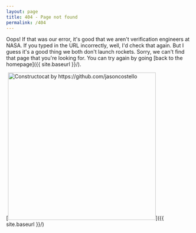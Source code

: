 ```yaml
---
layout: page
title: 404 - Page not found
permalink: /404
---
```


Oops! If that was our error, it's good that we aren't verification engineers at NASA. If you typed in the URL incorrectly, well, I'd check that again. But I guess it's a good thing we both don't launch rockets.
Sorry, we can't find that page that you're looking for. You can try again by going [back to the homepage]({{ site.baseurl }}/).

[<img src="{{ site.baseurl }}/images/404.jpg" alt="Constructocat by https://github.com/jasoncostello" style="width: 400px;"/>]({{ site.baseurl }}/)
